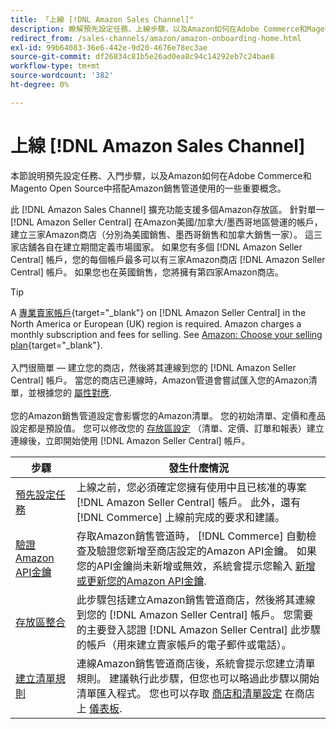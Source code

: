 ```yaml
---
title: 「上線 [!DNL Amazon Sales Channel]"
description: 瞭解預先設定任務、上線步驟，以及Amazon如何在Adobe Commerce和Magento Open Source中搭配AmazonSales Channel使用。
redirect_from: /sales-channels/amazon/amazon-onboarding-home.html
exl-id: 99b64083-36e6-442e-9d20-4676e78ec3ae
source-git-commit: df26834c81b5e26ad0ea8c94c14292eb7c24bae8
workflow-type: tm+mt
source-wordcount: '382'
ht-degree: 0%

---
```


# 上線 [!DNL Amazon Sales Channel]

本節說明預先設定任務、入門步驟，以及Amazon如何在Adobe Commerce和Magento Open Source中搭配Amazon銷售管道使用的一些重要概念。

此 [!DNL Amazon Sales Channel] 擴充功能支援多個Amazon存放區。 針對單一 [!DNL Amazon Seller Central] 在Amazon美國/加拿大/墨西哥地區營運的帳戶，建立三家Amazon商店（分別為美國銷售、墨西哥銷售和加拿大銷售一家）。 這三家店舖各自在建立期間定義市場國家。 如果您有多個 [!DNL Amazon Seller Central] 帳戶，您的每個帳戶最多可以有三家Amazon商店 [!DNL Amazon Seller Central] 帳戶。 如果您也在英國銷售，您將擁有第四家Amazon商店。

>[!TIP]
>
>A [專業賣家帳戶](https://sell.amazon.com/){target="_blank"} on [!DNL Amazon Seller Central] in the North America or European (UK) region is required. Amazon charges a monthly subscription and fees for selling. See [Amazon: Choose your selling plan](https://sell.amazon.com/pricing.html){target="_blank"}.<br><br>
>入門很簡單 — 建立您的商店，然後將其連線到您的 [!DNL Amazon Seller Central] 帳戶。
>當您的商店已連線時，Amazon管道會嘗試匯入您的Amazon清單，並根據您的 [屬性對應](./attributes-view.md).<br><br>
>您的Amazon銷售管道設定會影響您的Amazon清單。 您的初始清單、定價和產品設定都是預設值。 您可以修改您的 [存放區設定](./ob-store-review.md) （清單、定價、訂單和報表）建立連線後，立即開始使用 [!DNL Amazon Seller Central] 帳戶。

| 步驟 | 發生什麼情況 |
|--- |--- |
| [預先設定任務](./amazon-pre-setup-tasks.md) | 上線之前，您必須確定您擁有使用中且已核准的專案 [!DNL Amazon Seller Central] 帳戶。 此外，還有 [!DNL Commerce] 上線前完成的要求和建議。 |
| [驗證Amazon API金鑰](./amazon-verify-api-key.md) | 存取Amazon銷售管道時， [!DNL Commerce] 自動檢查及驗證您新增至商店設定的Amazon API金鑰。 如果您的API金鑰尚未新增或無效，系統會提示您輸入 [新增或更新您的Amazon API金鑰](./amazon-verify-api-key.md). |
| [存放區整合](./store-integration.md) | 此步驟包括建立Amazon銷售管道商店，然後將其連線到您的 [!DNL Amazon Seller Central] 帳戶。 您需要的主要登入認證 [!DNL Amazon Seller Central] 此步驟的帳戶（用來建立賣家帳戶的電子郵件或電話）。 |
| [建立清單規則](./ob-create-listing-rule.md) | 連線Amazon銷售管道商店後，系統會提示您建立清單規則。 建議執行此步驟，但您也可以略過此步驟以開始清單匯入程式。 您也可以存取 [商店和清單設定](./ob-store-review.md) 在商店上 [儀表板](./amazon-store-dashboard.md). |
